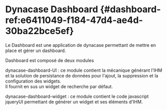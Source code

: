 # Dynacase Dashboard {#dashboard-ref:e6411049-f184-47d4-ae4d-30ba22bce5ef}

Le Dashboard est une application de dynacase permettant de mettre en place et gérer un dashboard.

Dashboard est composé de deux modules 

dynacase-dashboard-UI
:   ce module contient la mécanique générant l'IHM et la solution de persistance de données pour l'ajout, la suppression et la configuration des widgets.  
    Il fournit en sus un widget de recherche par défaut.

dynacase-dashboard-widget
:   ce module contient le code javascript jqueryUI permettant de générer un widget et ses éléments d'IHM. 
